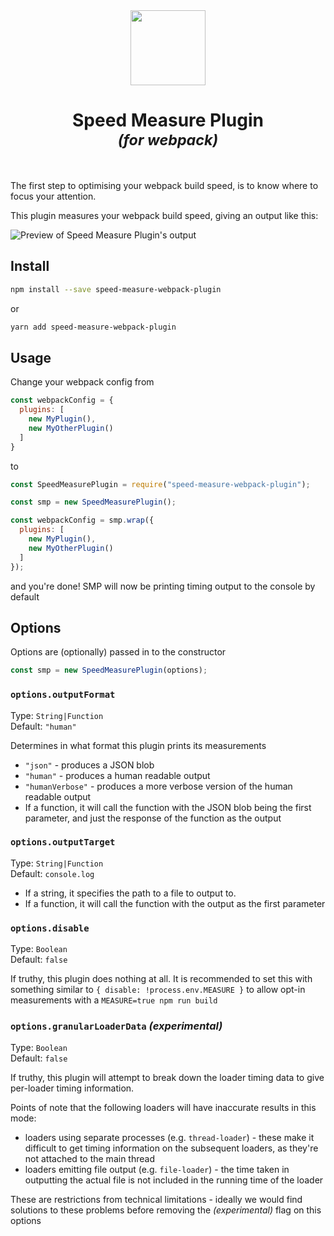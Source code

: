 <div align="center">
  <img width="120" height="120" src="https://rawgit.com/stephencookdev/speed-measure-webpack-plugin/master/logo.svg">
  <h1>
    Speed Measure Plugin
    <div><sup><em>(for webpack)</em></sup></div>
  </h1>
</div>
<br>

The first step to optimising your webpack build speed, is to know where to focus your attention.

This plugin measures your webpack build speed, giving an output like this:

![Preview of Speed Measure Plugin's output](preview.png)

## Install

```bash
npm install --save speed-measure-webpack-plugin
```

or

```bash
yarn add speed-measure-webpack-plugin
```

## Usage

Change your webpack config from

```javascript
const webpackConfig = {
  plugins: [
    new MyPlugin(),
    new MyOtherPlugin()
  ]
}
```

to

```javascript
const SpeedMeasurePlugin = require("speed-measure-webpack-plugin");

const smp = new SpeedMeasurePlugin();

const webpackConfig = smp.wrap({
  plugins: [
    new MyPlugin(),
    new MyOtherPlugin()
  ]
});
```

and you're done! SMP will now be printing timing output to the console by default

## Options

Options are (optionally) passed in to the constructor

```javascript
const smp = new SpeedMeasurePlugin(options);
```

### `options.outputFormat`

Type: `String|Function`<br>
Default: `"human"`

Determines in what format this plugin prints its measurements

 * `"json"` - produces a JSON blob
 * `"human"` - produces a human readable output
 * `"humanVerbose"` - produces a more verbose version of the human readable output
 * If a function, it will call the function with the JSON blob being the first parameter, and just the response of the function as the output

### `options.outputTarget`

Type: `String|Function`<br>
Default: `console.log`

* If a string, it specifies the path to a file to output to.
* If a function, it will call the function with the output as the first parameter

### `options.disable`

Type: `Boolean`<br>
Default: `false`

If truthy, this plugin does nothing at all. It is recommended to set this with something similar to `{ disable: !process.env.MEASURE }` to allow opt-in measurements with a `MEASURE=true npm run build`

### `options.granularLoaderData` _(experimental)_

Type: `Boolean`<br>
Default: `false`

If truthy, this plugin will attempt to break down the loader timing data to give per-loader timing information.

Points of note that the following loaders will have inaccurate results in this mode:

 * loaders using separate processes (e.g. `thread-loader`) - these make it difficult to get timing information on the subsequent loaders, as they're not attached to the main thread
 * loaders emitting file output (e.g. `file-loader`) - the time taken in outputting the actual file is not included in the running time of the loader

These are restrictions from technical limitations - ideally we would find solutions to these problems before removing the _(experimental)_ flag on this options
